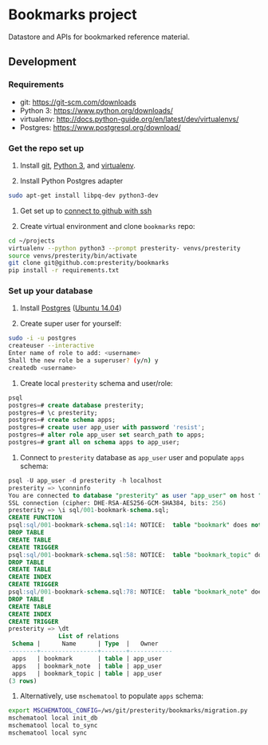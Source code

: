 # Bookmarks project
Datastore and APIs for bookmarked reference material.

## Development


### Requirements

* git: https://git-scm.com/downloads
* Python 3: https://www.python.org/downloads/
* virtualenv: http://docs.python-guide.org/en/latest/dev/virtualenvs/
* Postgres: https://www.postgresql.org/download/


### Get the repo set up 

1. Install [git](https://git-scm.com/downloads), [Python 3](https://www.python.org/downloads/), and [virtualenv](http://docs.python-guide.org/en/latest/dev/virtualenvs/).

1. Install Python Postgres adapter

  ```bash
  sudo apt-get install libpq-dev python3-dev
  ```

1. Get set up to [connect to github with ssh](https://help.github.com/articles/connecting-to-github-with-ssh/)

1. Create virtual environment and clone `bookmarks` repo:

  ```bash
  cd ~/projects
  virtualenv --python python3 --prompt presterity- venvs/presterity
  source venvs/presterity/bin/activate
  git clone git@github.com:presterity/bookmarks
  pip install -r requirements.txt
  ```


### Set up your database

1. Install [Postgres](https://www.postgresql.org/download/) ([Ubuntu 14.04](https://www.digitalocean.com/community/tutorials/how-to-install-and-use-postgresql-on-ubuntu-14-04))

1. Create super user for yourself:

  ```bash
  sudo -i -u postgres
  createuser --interactive
  Enter name of role to add: <username>
  Shall the new role be a superuser? (y/n) y
  createdb <username>
  ```

1. Create local `presterity` schema and user/role:

  ```sql
  psql
  postgres=# create database presterity;
  postgres=# \c presterity;
  postgres=# create schema apps;
  postgres=# create user app_user with password 'resist';
  postgres=# alter role app_user set search_path to apps;
  postgres=# grant all on schema apps to app_user;
  ```

1. Connect to `presterity` database as `app_user` user and populate `apps` schema:

  ```sql
  psql -U app_user -d presterity -h localhost 
  presterity => \conninfo
  You are connected to database "presterity" as user "app_user" on host "127.0.0.1" at port "5432"
  SSL connection (cipher: DHE-RSA-AES256-GCM-SHA384, bits: 256)
  presterity => \i sql/001-bookmark-schema.sql;
  CREATE FUNCTION
  psql:sql/001-bookmark-schema.sql:14: NOTICE:  table "bookmark" does not exist, skipping
  DROP TABLE
  CREATE TABLE
  CREATE TRIGGER
  psql:sql/001-bookmark-schema.sql:58: NOTICE:  table "bookmark_topic" does not exist, skipping
  DROP TABLE
  CREATE TABLE
  CREATE INDEX
  CREATE TRIGGER
  psql:sql/001-bookmark-schema.sql:78: NOTICE:  table "bookmark_note" does not exist, skipping
  DROP TABLE
  CREATE TABLE
  CREATE INDEX
  CREATE TRIGGER
  presterity => \dt
                List of relations
   Schema |      Name      | Type  |   Owner    
  --------+----------------+-------+------------
   apps   | bookmark       | table | app_user
   apps   | bookmark_note  | table | app_user
   apps   | bookmark_topic | table | app_user
  (3 rows)
  ```

1. Alternatively, use `mschematool` to populate `apps` schema:

  ```bash
  export MSCHEMATOOL_CONFIG=/ws/git/presterity/bookmarks/migration.py 
  mschematool local init_db
  mschematool local to_sync
  mschematool local sync
  ```





